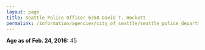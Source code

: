 ```yaml
---
layout: page
title: Seattle Police Officer 6358 David T. Hockett
permalink: /information/agencies/city_of_seattle/seattle_police_department/copbook/6358/
---
```


**Age as of Feb. 24, 2016:** 45

